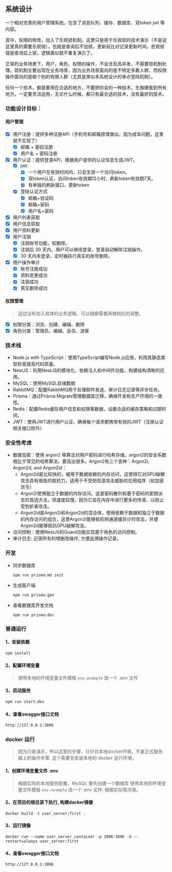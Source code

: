 ## 系统设计

一个相对完善的用户管理系统。包含了消息队列、缓存、数据库、双token jwt 等内容。

其中，权限的修改，加入了乐观锁机制。这里只是用于乐观锁的技术演示（不是说这里真的需要乐观锁），也就是查询后不加锁，更新前比对记录更新时间。悲观锁就是查询后上锁，逻辑类似就不重复演示了。

正常的业务场景下，用户，角色，权限的操作，不会涉及高并发，不需要锁机制处理。锁机制主要出现在业务场景，因为业务场景面向的是不特定多数人群，而权限操作面向的是极个别的有限人群（尤其是类似本系统设计的单点登陆机制）。

任何一个技术，都是要用在合适的地方，不要把你会的一种技术，生搬硬套到所有地方。一定要灵活运用，无论什么时候，都只有最合适的技术，没有最好的技术。

### 功能设计目标：

#### 用户管理
- [x] 用户注册：提供多种注册API（手机号和邮箱原理类似，因为成本问题，这里就不实现了）
  - [x] 邮箱 + 密码注册
  - [x] 用户名 + 密码注册
- [x] 用户认证：提供登录API，根据用户提供的认证信息生成JWT。
  - [x] jwt: 
    - [x] 一个用户在有效时间内，只会生效一个访问token。
    - [x] 双token认证，访问token有效期12小时，刷新token有效期7天。
    - [x] 有单独的刷新接口，更新token
  - [x] 登陆认证方式
    - [x] 邮箱+验证码
    - [x] 邮箱+密码
    - [x] 用户名+密码
- [x] 用户列表获取
- [x] 用户信息获取
- [x] 用户资料更新
- [x] 用户注销
  - [x] 注销账号功能，软删除。
  - [x] 注销后 30 天内，用户可以继续登录，登录自动解除注销操作。
  - [x] 30 天内未登录，定时器执行真实的账号删除。
- [x] 用户操作审计
  - [x] 账号注册成功
  - [x] 资料变更成功
  - [x] 注销成功
  - [x] 真实删除成功

#### 权限管理
> 这边没有加入具体的业务逻辑，可以根据需要再做相应的调整。
- [x] 权限分类：浏览、创建、编辑、删除
- [x] 角色分类：管理员、编辑、会员、游客

### 技术栈
- Node.js with TypeScript：使用TypeScript编写Node.js应用，利用其静态类型检查提高代码质量。
- NestJS：利用NestJS的模块化、依赖注入和中间件功能，构建结构清晰的应用。
- MySQL：使用MySQL存储数据
- RabbitMQ：配置RabbitMQ用于处理邮件发送、审计日志记录等异步任务。
- Prisma：通过Prisma Migrate管理数据库迁移，确保开发和生产环境的一致性。
- Redis：配置Redis缓存用户信息和权限等数据，设置合适的缓存策略和过期时间。
- JWT：使用JWT进行用户认证，确保每个请求都携带有效的JWT（注册认证相关接口除外）

### 安全性考虑
- 数据加密：使用 argon2 等算法对用户密码进行哈希存储。argon2的安全系数相比于常见的哈希算法，要高出很多。Argon2有三个变种：Argon2i, Argon2d, and Argon2id：
  - Argon2d是比较快的，被用于数据依赖的内存访问，这使得它对GPU破解攻击具有很高的抵抗力，适用于不受侧信道攻击威胁的应用程序（如加密货币）
  - Argon2i使用独立于数据的内存访问，这是密码散列和基于密码的密钥派生的首选方法，但速度较慢，因为它会在内存中进行更多的传递，以防止受到折衷攻击。
  - Argon2id是Argon2i和Argon2d的混合体，使用依赖于数据和独立于数据的内存访问的组合，这使Argon2i能够抵抗侧通道缓存计时攻击，并使Argon2d能够抵抗GPU破解攻击。
- 访问控制：使用NestJS的Guard功能实现基于角色的访问控制。
- 审计日志: 记录所有的增删改操作, 方便追溯操作记录。

### 开发

- 同步数据库

  `npm run prisma:md init`

- 生成客户端

  `npm run prisma:gen`

- 查看数据库开发文档

  `npm run prisma:doc`

### 普通运行

#### 1、安装依赖

  ```bash
  npm install
  ```

#### 2、配置环境变量

  > 使用本地的环境变量文件模板 `env.example` 改一个 .env 文件

#### 3、启动服务

  ```bash
  npm run start:dev
  ```

#### 4、查看swagger接口文档

  ```bash
  http://127.0.0.1:3006
  ```

### docker 运行

  > 因为只是演示，所以这里的步骤，只针对本地docker环境，不是正式服务器上的操作步骤. 这个需要先安装本地的 docker 运行环境。

#### 1、创建环境变量文件 .env
  > 根据实际的本地服务配置，MySQL 要先创建一个数据库
  > 使用本地的环境变量文件模板 `env.example` 改一个 .env 文件. 根据实际情况填。

#### 2、在项目的根目录下执行, 构建docker镜像
  
  ```shell
  docker build -t user_server:first .
  ```

#### 3、运行镜像

  ```shell
  docker run --name user_server_container -p 3006:3006 -d --restart=always user_server:first
  ```

#### 4、查看swagger接口文档

  ```bash
  http://127.0.0.1:3006
  ```